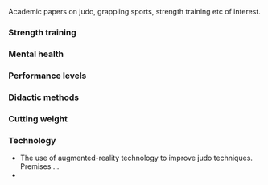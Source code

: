 Academic papers on judo, grappling sports, strength training etc of interest.

### Strength training

### Mental health

### Performance levels

### Didactic methods

### Cutting weight

### Technology
- The use of augmented-reality technology to improve judo techniques. Premises ...
- 
